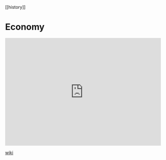 [[history]]
# Economy
<iframe width="100%" height="350" frameborder="0" allow="accelerometer; autoplay; clipboard-write; encrypted-media; gyroscope; picture-in-picture" allowfullscreen src="https://en.wikipedia.org/wiki/Proto-Indo-European-society#Economy"></iframe>

[wiki](https://en.wikipedia.org/wiki/Proto-Indo-European-society#Economy)